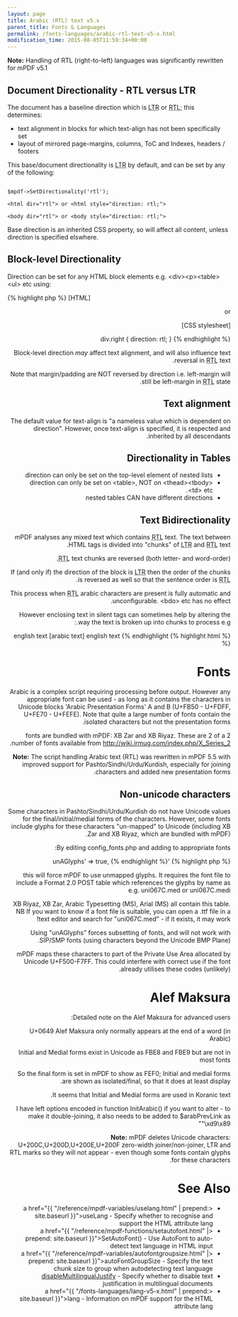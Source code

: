 ```yaml
---
layout: page
title: Arabic (RTL) text v5.x
parent_title: Fonts & Languages
permalink: /fonts-languages/arabic-rtl-text-v5-x.html
modification_time: 2015-08-05T11:59:34+00:00
---
```


<div class="alert alert-info" role="alert">
  <strong>Note:</strong> Handling of RTL (right-to-left) languages was significantly rewritten for mPDF v5.1
</div>

## Document Directionality - RTL versus LTR

The document has a baseline direction which is
<acronym title="Left-to-Right document, used for most langauges">LTR</acronym>
or <acronym title="Right-to-Left document, used for Hebrew and Arabic languages">RTL</acronym>; this determines:

- text alignment in blocks for which text-align has not been specifically set
- layout of mirrored page-margins, columns, ToC and Indexes, headers / footers

This base/document directionality is <acronym title="Left-to-Right document, used for most langauges">LTR</acronym>
by default, and can be set by any of the following:

```

$mpdf->SetDirectionality('rtl');

<html dir="rtl"> or <html style="direction: rtl;">

<body dir="rtl"> or <body style="direction: rtl;">
```

Base direction is an inherited CSS property, so will affect all content, unless direction is specified elswhere.

## Block-level Directionality

Direction can be set for any HTML block elements e.g. &lt;div&gt;&lt;p&gt;&lt;table&gt;&lt;ul&gt; etc using:

{% highlight php %}
[HTML]

<div style="direction: rtl;">

or

[CSS stylesheet]

div.right { direction: rtl; }
{% endhighlight %}

Block-level direction *may* affect text alignment, and will also influence text reversal in
<acronym title="Right-to-Left document, used for Hebrew and Arabic languages">RTL</acronym> text.

Note that margin/padding are NOT reversed by direction i.e. left-margin will still be left-margin in
<acronym title="Right-to-Left document, used for Hebrew and Arabic languages">RTL</acronym> state.

## Text alignment

The default value for text-align is "a nameless value which is dependent on direction". However, once text-align is
specified, it is respected and inherited by all descendants.

## Directionality in Tables

- direction can only be set on the top-level element of nested lists
- direction can only be set on &lt;table&gt;, NOT on &lt;thead&gt;&lt;tbody&gt;&lt;td&gt; etc.
- nested tables CAN have different directions

## Text Bidirectionality

mPDF analyses any mixed text which contains
<acronym title="Right-to-Left document, used for Hebrew and Arabic languages">RTL</acronym> text. The text between
HTML tags is divided into "chunks" of <acronym title="Left-to-Right document, used for most langauges">LTR</acronym>
and <acronym title="Right-to-Left document, used for Hebrew and Arabic languages">RTL</acronym> text.

<acronym title="Right-to-Left document, used for Hebrew and Arabic languages">RTL</acronym> text chunks are reversed
(both letter- and word-order).

If (and only if) the direction of the block is
<acronym title="Left-to-Right document, used for most langauges">LTR</acronym> then the order of the chunks is
reversed as well so that the sentence order is
<acronym title="Right-to-Left document, used for Hebrew and Arabic languages">RTL</acronym>.

This process when <acronym title="Right-to-Left document, used for Hebrew and Arabic languages">RTL</acronym>
arabic characters are present is fully automatic and unconfigurable. &lt;bdo&gt; etc has no effect.

However enclosing text in silent tags can sometimes help by altering the way the text is broken up into chunks to
process e.g.:

{% highlight html %}
english text <span>[arabic text]</span> english text
{% endhighlight %}

# Fonts

Arabic is a complex script requiring processing before output. However any appropriate font can be used - as long as
it contains the characters in Unicode blocks 'Arabic Presentation Forms' A and B (U+FB50 - U+FDFF, U+FE70 - U+FEFE).
Note that quite a large number of fonts contain the isolated characters but not the presentation forms.

2 fonts are bundled with mPDF: XB Zar and XB Riyaz. These are 2 of a number of fonts available from
<a href="http://wiki.irmug.com/index.php/X_Series_2">http://wiki.irmug.com/index.php/X_Series_2</a>.

<div class="alert alert-info" role="alert">
  <strong>Note:</strong> The script handling Arabic text (RTL) was rewritten in mPDF 5.5 with improved support for
  Pashto/Sindhi/Urdu/Kurdish, especially for joining characters and added new presentation forms.
</div>

## Non-unicode characters

Some characters in Pashto/Sindhi/Urdu/Kurdish do not have Unicode values for the final/initial/medial forms of the
characters. However, some fonts include glyphs for these characters "un-mapped" to Unicode (including XB Zar and XB
Riyaz, which are bundled with mPDF).

By editing <span class="filename">config_fonts.php</span> and adding to appropriate fonts:

{% highlight php %}
'unAGlyphs' => true,
{% endhighlight %}

this will force mPDF to use unmapped glyphs. It requires the font file to include a Format 2.0 POST table which
references the glyphs by name as e.g. uni067C.med or uni067C.medi

XB Riyaz, XB Zar, Arabic Typesetting (MS), Arial (MS) all contain this table. NB If you want to know if a font file
is suitable, you can open a .ttf file in a text editor and search for "uni067C.med" - if it exists, it may work!

Using "unAGlyphs" forces subsetting of fonts, and will not work with SIP/SMP fonts (using characters beyond the
Unicode BMP Plane).

mPDF maps these characters to part of the Private Use Area allocated by Unicode U+F500-F7FF. This could interfere
with correct use if the font already utilises these codes (unlikely).

# Alef Maksura

Detailed note on the Alef Maksura for advanced users:

U+0649 Alef Maksura only normally appears at the end of a word (in Arabic)

Initial and Medial forms exist in Unicode as FBE8 and FBE9 but are not in most fonts

So the final form is set in mPDF to show as FEF0; Initial and medial forms are shown as isolated/final, so that it
does at least display.

It seems that Initial and Medial forms are used in Koranic text.

I have left options encoded in <span class="function">function InitArabic()</span> if you want to alter - to make it
double-joining, it also needs to be added to <span class="parameter">$arabPrevLink</span> as "\xd9\x89"

<div class="alert alert-info" role="alert">
	<strong>Note:</strong> mPDF deletes Unicode characters: U+200C,U+200D,U+200E,U+200F zero-width joiner/non-joiner,
    LTR and RTL marks so they will not appear - even though some fonts contain glyphs for these characters.
</div>

# See Also

- <a href="{{ "/reference/mpdf-variables/uselang.html" | prepend: site.baseurl }}">useLang</a> - Specify whether to recognise and support the HTML attribute lang
- <a href="{{ "/reference/mpdf-functions/setautofont.html" | prepend: site.baseurl }}">SetAutoFont()</a> - Use AutoFont to auto-detect text language in HTML input
- <a href="{{ "/reference/mpdf-variables/autofontgroupsize.html" | prepend: site.baseurl }}">autoFontGroupSize</a> - Specify the text chunk size to group when autodetecting text language
- <a href="index0c23.html?tid=346">disableMultilingualJustify</a> - Specify whether to disable text justification in multilingual documents
- <a href="{{ "/fonts-languages/lang-v5-x.html" | prepend: site.baseurl }}">lang</a> - Information on mPDF support for the HTML attribute lang
